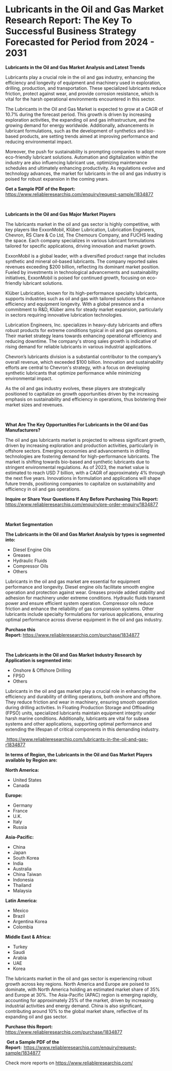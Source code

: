 <p><h1>Lubricants in the Oil and Gas Market Research Report: The Key To Successful Business Strategy Forecasted for Period from 2024 - 2031</h1></p><p><strong>Lubricants in the Oil and Gas Market Analysis and Latest Trends</strong></p>
<p><p>Lubricants play a crucial role in the oil and gas industry, enhancing the efficiency and longevity of equipment and machinery used in exploration, drilling, production, and transportation. These specialized lubricants reduce friction, protect against wear, and provide corrosion resistance, which is vital for the harsh operational environments encountered in this sector.</p><p>The Lubricants in the Oil and Gas Market is expected to grow at a CAGR of 10.7% during the forecast period. This growth is driven by increasing exploration activities, the expanding oil and gas infrastructure, and the growing demand for energy worldwide. Additionally, advancements in lubricant formulations, such as the development of synthetics and bio-based products, are setting trends aimed at improving performance and reducing environmental impact.</p><p>Moreover, the push for sustainability is prompting companies to adopt more eco-friendly lubricant solutions. Automation and digitalization within the industry are also influencing lubricant use, optimizing maintenance schedules and ultimately enhancing productivity. As regulations evolve and technology advances, the market for lubricants in the oil and gas industry is poised for robust expansion in the coming years.</p></p>
<p><strong>Get a Sample PDF of the Report:&nbsp;</strong> <a href="https://www.reliableresearchiq.com/enquiry/request-sample/1834877?utm_campaign=1159&utm_medium=2&utm_source=Github&utm_content=ia&utm_term=31122024&utm_id=lubricants-in-the-oil-and-gas">https://www.reliableresearchiq.com/enquiry/request-sample/1834877</a></p>
<p>&nbsp;</p>
<p><strong>Lubricants in the Oil and Gas Major Market Players</strong></p>
<p><p>The lubricants market in the oil and gas sector is highly competitive, with key players like ExxonMobil, Klüber Lubrication, Lubrication Engineers, Chevron, RS Clare & Co Ltd, The Chemours Company, and FUCHS leading the space. Each company specializes in various lubricant formulations tailored for specific applications, driving innovation and market growth.</p><p>ExxonMobil is a global leader, with a diversified product range that includes synthetic and mineral oil-based lubricants. The company reported sales revenues exceeding $200 billion, reflecting its dominant market position. Fueled by investments in technological advancements and sustainability initiatives, ExxonMobil is poised for continued growth, focusing on eco-friendly lubricant solutions.</p><p>Klüber Lubrication, known for its high-performance specialty lubricants, supports industries such as oil and gas with tailored solutions that enhance efficiency and equipment longevity. With a global presence and a commitment to R&D, Klüber aims for steady market expansion, particularly in sectors requiring innovative lubrication technologies.</p><p>Lubrication Engineers, Inc. specializes in heavy-duty lubricants and offers robust products for extreme conditions typical in oil and gas operations. Their market strategy leans towards enhancing operational efficiency and reducing downtime. The company's strong sales growth is indicative of rising demand for reliable lubricants in various industrial applications.</p><p>Chevron’s lubricants division is a substantial contributor to the company’s overall revenue, which exceeded $100 billion. Innovation and sustainability efforts are central to Chevron's strategy, with a focus on developing synthetic lubricants that optimize performance while minimizing environmental impact.</p><p>As the oil and gas industry evolves, these players are strategically positioned to capitalize on growth opportunities driven by the increasing emphasis on sustainability and efficiency in operations, thus bolstering their market sizes and revenues.</p></p>
<p>&nbsp;</p>
<p><strong>What Are The Key Opportunities For Lubricants in the Oil and Gas Manufacturers?</strong></p>
<p><p>The oil and gas lubricants market is projected to witness significant growth, driven by increasing exploration and production activities, particularly in offshore sectors. Emerging economies and advancements in drilling technologies are fostering demand for high-performance lubricants. The market is shifting towards bio-based and synthetic lubricants due to stringent environmental regulations. As of 2023, the market value is estimated to reach USD 7 billion, with a CAGR of approximately 4% through the next five years. Innovations in formulation and applications will shape future trends, positioning companies to capitalize on sustainability and efficiency in oil and gas operations.</p></p>
<p><strong>Inquire or Share Your Questions If Any Before Purchasing This Report:</strong> <a href="https://www.reliableresearchiq.com/enquiry/pre-order-enquiry/1834877?utm_campaign=1159&utm_medium=2&utm_source=Github&utm_content=ia&utm_term=31122024&utm_id=lubricants-in-the-oil-and-gas">https://www.reliableresearchiq.com/enquiry/pre-order-enquiry/1834877</a></p>
<p>&nbsp;</p>
<p><strong>Market Segmentation</strong></p>
<p><strong>The Lubricants in the Oil and Gas Market Analysis by types is segmented into:</strong></p>
<p><ul><li>Diesel Engine Oils</li><li>Greases</li><li>Hydraulic Fluids</li><li>Compressor Oils</li><li>Others</li></ul></p>
<p><p>Lubricants in the oil and gas market are essential for equipment performance and longevity. Diesel engine oils facilitate smooth engine operation and protection against wear. Greases provide added stability and adhesion for machinery under extreme conditions. Hydraulic fluids transmit power and ensure efficient system operation. Compressor oils reduce friction and enhance the reliability of gas compression systems. Other lubricants include specialty formulations for various applications, ensuring optimal performance across diverse equipment in the oil and gas industry.</p></p>
<p><strong>Purchase this Report:&nbsp;</strong><a href="https://www.reliableresearchiq.com/purchase/1834877?utm_campaign=1159&utm_medium=2&utm_source=Github&utm_content=ia&utm_term=31122024&utm_id=lubricants-in-the-oil-and-gas">https://www.reliableresearchiq.com/purchase/1834877</a></p>
<p>&nbsp;</p>
<p><strong>The Lubricants in the Oil and Gas Market Industry Research by Application is segmented into:</strong></p>
<p><ul><li>Onshore & Offshore Drilling</li><li>FPSO</li><li>Others</li></ul></p>
<p><p>Lubricants in the oil and gas market play a crucial role in enhancing the efficiency and durability of drilling operations, both onshore and offshore. They reduce friction and wear in machinery, ensuring smooth operation during drilling activities. In Floating Production Storage and Offloading (FPSO) units, specialized lubricants maintain equipment integrity under harsh marine conditions. Additionally, lubricants are vital for subsea systems and other applications, supporting optimal performance and extending the lifespan of critical components in this demanding industry.</p></p>
<p><a href="https://www.reliableresearchiq.com/lubricants-in-the-oil-and-gas-r1834877?utm_campaign=1159&utm_medium=2&utm_source=Github&utm_content=ia&utm_term=31122024&utm_id=lubricants-in-the-oil-and-gas">&nbsp;https://www.reliableresearchiq.com/lubricants-in-the-oil-and-gas-r1834877</a></p>
<p><strong>In terms of Region, the Lubricants in the Oil and Gas Market Players available by Region are:</strong></p>
<p>
    <p> <strong> North America: </strong>
        <ul>
            <li>United States</li>
            <li>Canada</li>
        </ul>
        </p> 
    <p> <strong> Europe: </strong>
        <ul>
            <li>Germany</li>
            <li>France</li>
            <li>U.K.</li>
            <li>Italy</li>
            <li>Russia</li>
        </ul>
        </p> 
    <p> <strong> Asia-Pacific: </strong>
        <ul>
            <li>China</li>
            <li>Japan</li>
            <li>South Korea</li>
            <li>India</li>
            <li>Australia</li>
            <li>China Taiwan</li>
            <li>Indonesia</li>
            <li>Thailand</li>
            <li>Malaysia</li>
        </ul>
        </p> 
    <p> <strong> Latin America: </strong>
        <ul>
            <li>Mexico</li>
            <li>Brazil</li>
            <li>Argentina Korea</li>
            <li>Colombia</li>
        </ul>
        </p> 
    <p> <strong> Middle East & Africa: </strong>
        <ul>
            <li>Turkey</li>
            <li>Saudi</li>
            <li>Arabia</li>
            <li>UAE</li>
            <li>Korea</li>
        </ul>
    </p>
    </p>
<p><p>The lubricants market in the oil and gas sector is experiencing robust growth across key regions. North America and Europe are poised to dominate, with North America holding an estimated market share of 35% and Europe at 30%. The Asia-Pacific (APAC) region is emerging rapidly, accounting for approximately 25% of the market, driven by increasing industrial activities and energy demand. China is also significant, contributing around 10% to the global market share, reflective of its expanding oil and gas sector.</p></p>
<p><strong>Purchase this Report: </strong><a href="https://www.reliableresearchiq.com/purchase/1834877?utm_campaign=1159&utm_medium=2&utm_source=Github&utm_content=ia&utm_term=31122024&utm_id=lubricants-in-the-oil-and-gas">https://www.reliableresearchiq.com/purchase/1834877</a></p>
<p>&nbsp;<strong>Get a Sample PDF of the Report:&nbsp;&nbsp;</strong><a href="https://www.reliableresearchiq.com/enquiry/request-sample/1834877?utm_campaign=1159&utm_medium=2&utm_source=Github&utm_content=ia&utm_term=31122024&utm_id=lubricants-in-the-oil-and-gas">https://www.reliableresearchiq.com/enquiry/request-sample/1834877</a></p>
<p><strong></strong></p>
<p>Check more reports on <a href="https://www.reliableresearchiq.com/?utm_campaign=1159&utm_medium=2&utm_source=Github&utm_content=ia&utm_term=31122024&utm_id=lubricants-in-the-oil-and-gas">https://www.reliableresearchiq.com/</a></p>